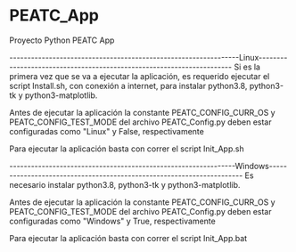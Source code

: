 # PEATC_App
Proyecto Python PEATC App

----------------------------------------------------------------Linux----------------------------------------------------------------------
Si es la primera vez que se va a ejecutar la aplicación, es requerido ejecutar el script Install.sh, 
con conexión a internet, para instalar python3.8, python3-tk y python3-matplotlib.

Antes de ejecutar la aplicación la constante PEATC_CONFIG_CURR_OS
y PEATC_CONFIG_TEST_MODE del archivo PEATC_Config.py deben estar configuradas como "Linux" y False, respectivamente

Para ejecutar la aplicación basta con correr el script Init_App.sh

---------------------------------------------------------------Windows----------------------------------------------------------------------
Es necesario instalar python3.8, python3-tk y python3-matplotlib.

Antes de ejecutar la aplicación la constante PEATC_CONFIG_CURR_OS
y PEATC_CONFIG_TEST_MODE del archivo PEATC_Config.py deben estar configuradas como "Windows" y True, respectivamente

Para ejecutar la aplicación basta con correr el script Init_App.bat
